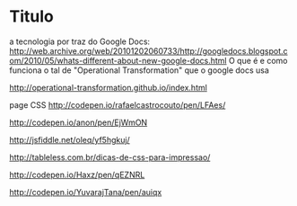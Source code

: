 # Titulo

a tecnologia por traz do Google Docs:
http://web.archive.org/web/20101202060733/http://googledocs.blogspot.com/2010/05/whats-different-about-new-google-docs.html
O que é e como funciona o tal de "Operational Transformation" que o google docs usa

http://operational-transformation.github.io/index.html


page CSS
http://codepen.io/rafaelcastrocouto/pen/LFAes/

http://codepen.io/anon/pen/EjWmON


http://jsfiddle.net/oleq/yf5hgkuj/

http://tableless.com.br/dicas-de-css-para-impressao/


http://codepen.io/Haxz/pen/qEZNRL

http://codepen.io/YuvarajTana/pen/auiqx
